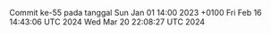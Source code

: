 Commit ke-55 pada tanggal Sun Jan 01 14:00 2023 +0100
Fri Feb 16 14:43:06 UTC 2024
Wed Mar 20 22:08:27 UTC 2024
